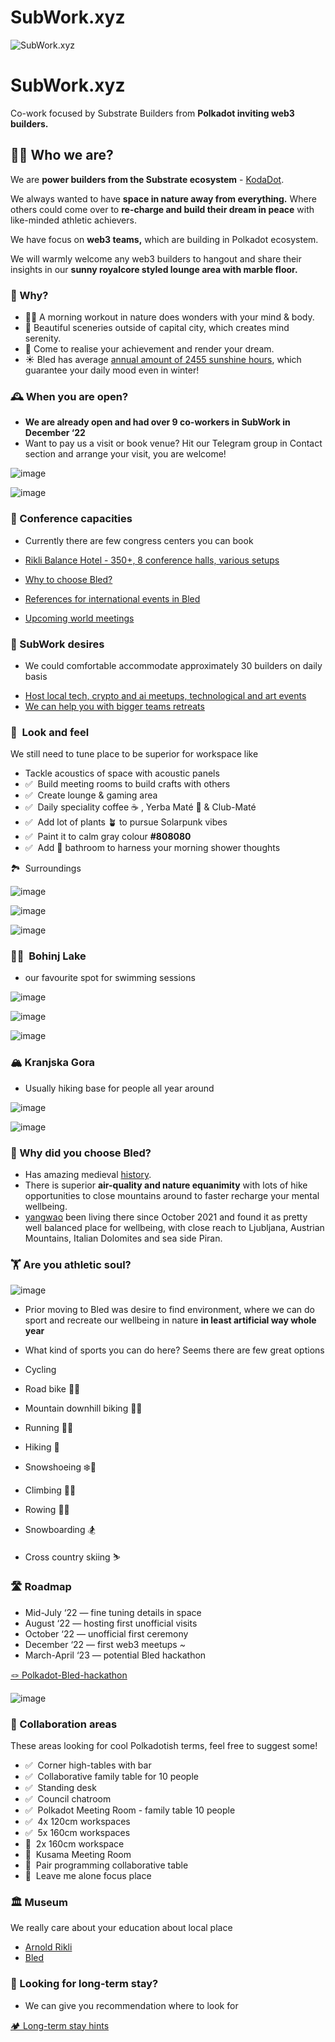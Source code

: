 


# SubWork.xyz

![SubWork.xyz ](pics/header.avif)

SubWork.xyz
===========

Co-work focused by Substrate Builders from **Polkadot inviting web3 builders.**

👨‍🏭 Who we are?
-----------------

We are **power builders from the Substrate ecosystem** - [KodaDot](https://twitter.com/kodadot).

We always wanted to have **space in nature away from everything.** Where others could come over to **re-charge and build their dream in peace** with like-minded athletic achievers.

We have focus on **web3 teams,** which are building in Polkadot ecosystem.

We will warmly welcome any web3 builders to hangout and share their insights in our **sunny royalcore styled lounge area with marble floor.**


### 🤔 Why?

*   🏃‍♂️ A morning workout in nature does wonders with your mind & body.
*   🚴 Beautiful sceneries outside of capital city, which creates mind serenity.
*   💨 Come to realise your achievement and render your dream.
*   ☀️ Bled has average [annual amount of 2455 sunshine hours](https://en.climate-data.org/europe/slovenia/bled/bled-52121/), which guarantee your daily mood even in winter!

### 🕰 When you are open?

*   **We are already open and had over 9 co-workers in SubWork in December ‘22**
*   Want to pay us a visit or book venue? Hit our Telegram group in Contact section and arrange your visit, you are welcome!

![image](pics/coffee.avif)

![image](pics/nice_place.avif)

### 👔 Conference capacities

*   Currently there are few congress centers you can book

*   [Rikli Balance Hotel - 350+, 8 conference halls, various setups](https://www.bled.si/de/meetings/meeting-planning/venues/2020090714580355/rikli-balance-hotel-s/)

*   [Why to choose Bled?](https://www.bled.si/de/meetings/)

*   [References for international events in Bled](https://www.bled.si/de/meetings/why-bled/references/)
*   [Upcoming world meetings](https://www.bled.si/en/events/?start=01.01.1900&end=31.12.2023&lng=eng&filter%5B%5D=2020082609001927)

### 🧘 SubWork desires

*   We could comfortable accommodate approximately 30 builders on daily basis
- [Host local tech, crypto and ai meetups, technological and art events](./rent-subwork-venue-in-bled.md)
- [We can help you with bigger teams retreats](./company-retreat.md)


### 📸  Look and feel

We still need to tune place to be superior for workspace like

*   Tackle acoustics of space with acoustic panels
*   ✅  Build meeting rooms to build crafts with others
*   ✅  Create lounge & gaming area
*   ✅  Daily speciality coffee ☕️ , Yerba Maté 🧉 & Club-Maté
*   ✅  Add lot of plants 🪴 to pursue Solarpunk vibes
*   ✅  Paint it to calm gray colour **#808080**
*   ✅  Add 🚿 bathroom to harness your morning shower thoughts

🏞  Surroundings

![image](pics/bled1.avif)

![image](pics/bled2.avif)

![image](pics/bled3.avif)


### 🏊‍♂️  Bohinj Lake

*   our favourite spot for swimming sessions

![image](pics/bohinj1.avif)

![image](pics/bohinj2.avif)

![image](pics/bohinj3.avif)

### 🏔 Kranjska Gora

*   Usually hiking base for people all year around

![image](pics/kranjska1.avif)

![image](pics/kranjska2.avif)


### 🧐 Why did you choose Bled?

*   Has amazing medieval [history](https://en.wikipedia.org/wiki/Bled).
*   There is superior **air-quality and nature equanimity** with lots of hike opportunities to close mountains around to faster recharge your mental wellbeing.
*   [yangwao](https://twitter.com/yangwao) been living there since October 2021 and found it as pretty well balanced place for wellbeing, with close reach to Ljubljana, Austrian Mountains, Italian Dolomites and sea side Piran.

### 🏋️ Are you athletic soul?

![image](pics/athletic1.avif)

*   Prior moving to Bled was desire to find environment, where we can do sport and recreate our wellbeing in nature **in least artificial way whole year**
*   What kind of sports you can do here? Seems there are few great options

*   Cycling

*   Road bike 🚴‍♀️
*   Mountain downhill biking 🚵‍♂️

*   Running 🏃‍♀️
*   Hiking 🥾
*   Snowshoeing ❄️🥾
*   Climbing 🧗‍♂️
*   Rowing 🚣‍♂️
*   Snowboarding 🏂
*   Cross country skiing ⛷

### 🛣 Roadmap

*   Mid-July ‘22 — fine tuning details in space
*   August ‘22 — hosting first unofficial visits
*   October ‘22 — unofficial first ceremony
*   December ‘22 — first web3 meetups _~_
*   March-April ‘23 — potential Bled hackathon

[ 🪢 Polkadot-Bled-hackathon ](/polkadot-bled-hackathon.md)

![image](pics/hacker_space1.avif)

### 🍻 Collaboration areas

These areas looking for cool Polkadotish terms, feel free to suggest some!

*   ✅  Corner high-tables with bar
*   ✅  Collaborative family table for 10 people
*   ✅  Standing desk
*   ✅  Council chatroom
*   ✅  Polkadot Meeting Room - family table 10 people
*   ✅  4x 120cm workspaces
*   ✅  5x 160cm workspaces
*   🚧  2x 160cm workspace
*   🚧  Kusama Meeting Room
*   🚧  Pair programming collaborative table
*   🚧  Leave me alone focus place

### 🏛 Museum

We really care about your education about local place

*   [Arnold Rikli](https://en.wikipedia.org/wiki/Arnold_Rikli)
*   [Bled](https://en.wikipedia.org/wiki/Bled)

### 🏡 Looking for long-term stay?

*   We can give you recommendation where to look for

[ 🏕️ Long-term stay hints ](/long-term-stay-hints.md)
